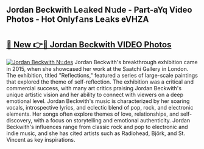 ## Jordan Beckwith Le𝚊ked N𝚞de - Part-aYq Video Photos - Hot Onlyf𝚊ns Le𝚊ks eVHZA

# <h2><a href="http://ab62086.deff.icu/?id=Jordan+Beckwith">🔗 New 👉🔴 Jordan Beckwith VIDEO Photos</a></h2>

[![Jordan Beckwith N𝚞des](https://i.imgur.com/rIISA9y.gif)](http://ab62086.deff.icu/?id=Jordan+Beckwith)
Jordan Beckwith's breakthrough exhibition came in 2015, when she showcased her work at the Saatchi Gallery in London. The exhibition, titled "Reflections," featured a series of large-scale paintings that explored the theme of self-reflection. The exhibition was a critical and commercial success, with many art critics praising Jordan Beckwith's unique artistic vision and her ability to connect with viewers on a deep emotional level. Jordan Beckwith's music is characterized by her soaring vocals, introspective lyrics, and eclectic blend of pop, rock, and electronic elements. Her songs often explore themes of love, relationships, and self-discovery, with a focus on storytelling and emotional authenticity. Jordan Beckwith's influences range from classic rock and pop to electronic and indie music, and she has cited artists such as Radiohead, Björk, and St. Vincent as key inspirations.
